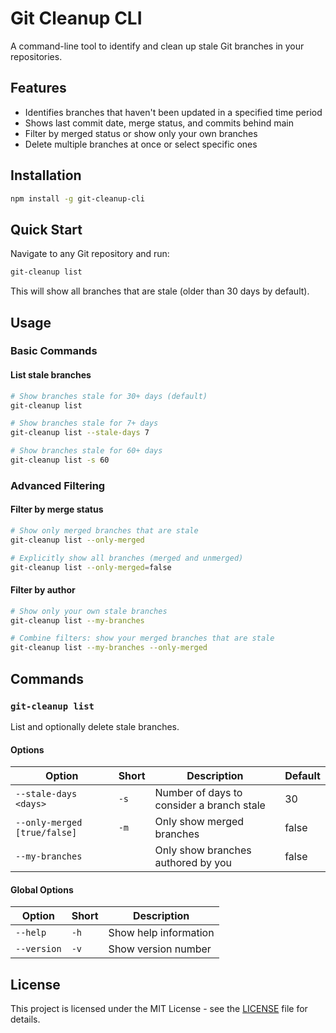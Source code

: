 # Git Cleanup CLI

A command-line tool to identify and clean up stale Git branches in your repositories.

## Features

- Identifies branches that haven't been updated in a specified time period
- Shows last commit date, merge status, and commits behind main
- Filter by merged status or show only your own branches
- Delete multiple branches at once or select specific ones

## Installation

```bash
npm install -g git-cleanup-cli
```

## Quick Start

Navigate to any Git repository and run:

```bash
git-cleanup list
```

This will show all branches that are stale (older than 30 days by default).

## Usage

### Basic Commands

#### List stale branches
```bash
# Show branches stale for 30+ days (default)
git-cleanup list

# Show branches stale for 7+ days
git-cleanup list --stale-days 7

# Show branches stale for 60+ days
git-cleanup list -s 60
```

### Advanced Filtering

#### Filter by merge status
```bash
# Show only merged branches that are stale
git-cleanup list --only-merged

# Explicitly show all branches (merged and unmerged)
git-cleanup list --only-merged=false
```

#### Filter by author
```bash
# Show only your own stale branches
git-cleanup list --my-branches

# Combine filters: show your merged branches that are stale
git-cleanup list --my-branches --only-merged
```

## Commands

### `git-cleanup list`

List and optionally delete stale branches.

#### Options

| Option | Short | Description | Default |
|--------|-------|-------------|---------|
| `--stale-days <days>` | `-s` | Number of days to consider a branch stale | 30 |
| `--only-merged [true/false]` | `-m` | Only show merged branches | false |
| `--my-branches` | | Only show branches authored by you | false |

#### Global Options

| Option | Short | Description |
|--------|-------|-------------|
| `--help` | `-h` | Show help information |
| `--version` | `-v` | Show version number |


## License

This project is licensed under the MIT License - see the [LICENSE](LICENSE) file for details.
